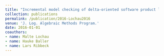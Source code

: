 ```yaml
---
title: "Incremental model checking of delta-oriented software product lines"
collection: publications
permalink: /publication/2016-Lochau2016
venue: 'J. Log. Algebraic Methods Program.'
date: 2016-01-01
coauthors:
- name: Malte Lochau
- name: Hauke Baller
- name: Lars Ribbeck
---
```

